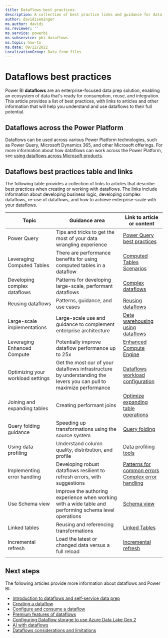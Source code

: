 ```yaml
---
title: Dataflows best practices
description: A collection of best practice links and guidance for dataflows
author: davidiseminger
ms.author: davidi
ms.reviewer: ''
ms.service: powerbi
ms.subservice: pbi-dataflows
ms.topic: how-to
ms.date: 09/22/2022
LocalizationGroup: Data from files
---
```

# Dataflows best practices

Power BI **dataflows** are an enterprise-focused data prep solution, enabling an ecosystem of data that's ready for consumption, reuse, and integration. This article provides a list of best practices, with links to articles and other information that will help you understand and use dataflows to their full potential.

## Dataflows across the Power Platform

Dataflows can be used across various Power Platform technologies, such as Power Query, Microsoft Dynamics 365, and other Microsoft offerings. For more information about how dataflows can work across the Power Platform, see [using dataflows across Microsoft products](/power-query/dataflows/overview-dataflows-across-power-platform-dynamics-365).


## Dataflows best practices table and links

The following table provides a collection of links to articles that describe best practices when creating or working with dataflows. The links include information about developing business logic, developing complex dataflows, re-use of dataflows, and how to achieve enterprise-scale with your dataflows.


|**Topic**  |**Guidance area**  |**Link to article or content**  |
|---------|---------|---------|
|Power Query     | Tips and tricks to get the most of your data wrangling experience        |[Power Query best practices](/power-query/best-practices)        |
|Leveraging Computed Tables     |There are performance benefits for using computed tables in a dataflow         |[Computed Tables Scenarios](/power-query/dataflows/computed-entities-scenarios)         |
|Developing complex dataflows     |Patterns for developing large-scale, performant dataflows         |[Complex dataflows](/power-query/dataflows/best-practices-developing-complex-dataflows)         |
|Reusing dataflows     |Patterns, guidance, and use cases         |[Reusing dataflows](/power-query/dataflows/best-practices-reusing-dataflows)         |
|Large-scale implementations     |Large-scale use and guidance to complement enterprise architecture         |[Data warehousing using dataflows](/power-query/dataflows/best-practices-for-data-warehouse-using-dataflows)         |
|Leveraging Enhanced Compute     |Potentially improve dataflow performance up to 25x         |[Enhanced Compute Engine](dataflows-premium-workload-configuration.md#using-the-compute-engine-to-improve-performance)         |
|Optimizing your workload settings     |Get the most our of your dataflows infrastructure by understanding the levers you can pull to maximize performance         |[Dataflows workload configuration](dataflows-premium-workload-configuration.md)         |
|Joining and expanding tables     |Creating performant joins         |[Optimize expanding table operations](/power-query/optimize-expanding-table-columns)         |
|Query folding guidance     |Speeding up transformations using the source system         |[Query folding](/power-query/power-query-folding)         |
|Using data profiling     |Understand column quality, distribution, and profile         |[Data profiling tools](/power-query/data-profiling-tools)         |
|Implementing error handling     |Developing robust dataflows resilient to refresh errors, with suggestions         |[Patterns for common errors](/power-query/dealing-with-errors)  </br> [Complex error handling](/power-query/error-handling)      |
|Use Schema view      |Improve the authoring experience when working with a wide table and performing schema level operations         |[Schema view](/power-query/schema-view)         |
|Linked tables      |Reusing and referencing transformations         |[Linked Tables](./dataflows-create.md#create-a-dataflow-by-using-linked-tables)         |
|Incremental refresh      |Load the latest or changed data versus a full reload         |[Incremental refresh](/power-query/dataflows/incremental-refresh)         |
|||


		
## Next steps

The following articles provide more information about dataflows and Power BI:

* [Introduction to dataflows and self-service data prep](dataflows-introduction-self-service.md)
* [Creating a dataflow](dataflows-create.md)
* [Configure and consume a dataflow](dataflows-configure-consume.md)
* [Premium features of dataflows](dataflows-premium-features.md)
* [Configuring Dataflow storage to use Azure Data Lake Gen 2](dataflows-azure-data-lake-storage-integration.md)
* [AI with dataflows](dataflows-machine-learning-integration.md)
* [Dataflows considerations and limitations](dataflows-features-limitations.md)
